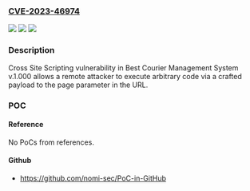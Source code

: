 ### [CVE-2023-46974](https://cve.mitre.org/cgi-bin/cvename.cgi?name=CVE-2023-46974)
![](https://img.shields.io/static/v1?label=Product&message=n%2Fa&color=blue)
![](https://img.shields.io/static/v1?label=Version&message=n%2Fa&color=blue)
![](https://img.shields.io/static/v1?label=Vulnerability&message=n%2Fa&color=brighgreen)

### Description

Cross Site Scripting vulnerability in Best Courier Management System v.1.000 allows a remote attacker to execute arbitrary code via a crafted payload to the page parameter in the URL.

### POC

#### Reference
No PoCs from references.

#### Github
- https://github.com/nomi-sec/PoC-in-GitHub

